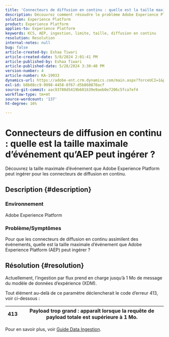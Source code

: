 ```yaml
---
title: 'Connecteurs de diffusion en continu : quelle est la taille maximale d’événement qu’AEP peut ingérer ?'
description: Découvrez comment résoudre le problème Adobe Experience Platform où l’ingestion par flux prend en charge jusqu’à 1 Mo de message du modèle de données d’expérience.
solution: Experience Platform
product: Experience Platform
applies-to: Experience Platform
keywords: KCS, AEP, ingestion, limite, taille, diffusion en continu
resolution: Resolution
internal-notes: null
bug: false
article-created-by: Eshaa Tiwari
article-created-date: 5/8/2024 2:01:41 PM
article-published-by: Eshaa Tiwari
article-published-date: 5/28/2024 3:30:40 PM
version-number: 4
article-number: KA-19933
dynamics-url: https://adobe-ent.crm.dynamics.com/main.aspx?forceUCI=1&pagetype=entityrecord&etn=knowledgearticle&id=0775917c-430d-ef11-9f8a-6045bd006793
exl-id: b8b08cc9-9998-4458-8f67-d5b860870acf
source-git-commit: aac93780d5419b601639e9aeb0e7206c5fca7ef4
workflow-type: tm+mt
source-wordcount: '137'
ht-degree: 16%

---
```


# Connecteurs de diffusion en continu : quelle est la taille maximale d’événement qu’AEP peut ingérer ?


Découvrez la taille maximale d’événement que Adobe Experience Platform peut ingérer pour les connecteurs de diffusion en continu.

## Description {#description}


### <b>Environnement</b>

Adobe Experience Platform

### <b>Problème/Symptômes</b>

Pour que les connecteurs de diffusion en continu assimilent des événements, quelle est la taille maximale d’événement que Adobe Experience Platform (AEP) peut ingérer ?


## Résolution {#resolution}


Actuellement, l’ingestion par flux prend en charge jusqu’à 1 Mo de message du modèle de données d’expérience (XDM).

Tout élément au-delà de ce paramètre déclencherait le code d’erreur 413, voir ci-dessous :




| 413 | Payload trop grand : apparaît lorsque la requête de payload totale est supérieure à 1 Mo. |
| --- | --- |




Pour en savoir plus, voir [Guide Data Ingestion](https://experienceleague.adobe.com/en/docs/experience-platform/ingestion/tutorials/streaming-multiple-messages).
